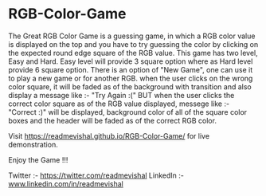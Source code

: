 # RGB-Color-Game
The Great RGB Color Game is a guessing game, in which a RGB color value is displayed on the top and you have to try guessing the color by clicking on the expected round edge square of the RGB value.
This game has two level, Easy and Hard. Easy level will provide 3 square option where as Hard level provide 6 square option.
There is an option of "New Game", one can use it to play a new game or for another RGB.
when the user clicks on the wrong color square, it will be faded as of the background with transition and also display a message like :- "Try Again :(" BUT when the user clicks the correct color square as of the RGB value displayed, messege like :- "Correct :)" will be displayed, background color of all of the square color boxes and the header will be faded as of the correct RGB color.

Visit https://readmevishal.github.io/RGB-Color-Game/ for live demonstration.

Enjoy the Game !!!

Twitter :-  https://twitter.com/readmevishal
LinkedIn :- www.linkedin.com/in/readmevishal
